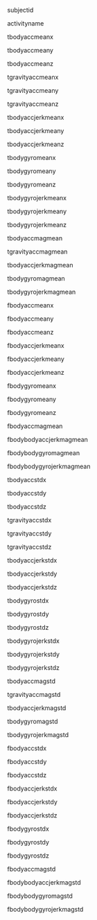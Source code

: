 subjectid

activityname

tbodyaccmeanx

tbodyaccmeany

tbodyaccmeanz

tgravityaccmeanx

tgravityaccmeany

tgravityaccmeanz

tbodyaccjerkmeanx

tbodyaccjerkmeany

tbodyaccjerkmeanz

tbodygyromeanx

tbodygyromeany

tbodygyromeanz

tbodygyrojerkmeanx

tbodygyrojerkmeany

tbodygyrojerkmeanz

tbodyaccmagmean

tgravityaccmagmean

tbodyaccjerkmagmean

tbodygyromagmean

tbodygyrojerkmagmean

fbodyaccmeanx

fbodyaccmeany

fbodyaccmeanz

fbodyaccjerkmeanx

fbodyaccjerkmeany

fbodyaccjerkmeanz

fbodygyromeanx

fbodygyromeany

fbodygyromeanz

fbodyaccmagmean

fbodybodyaccjerkmagmean

fbodybodygyromagmean

fbodybodygyrojerkmagmean

tbodyaccstdx

tbodyaccstdy

tbodyaccstdz

tgravityaccstdx

tgravityaccstdy

tgravityaccstdz

tbodyaccjerkstdx

tbodyaccjerkstdy

tbodyaccjerkstdz

tbodygyrostdx

tbodygyrostdy

tbodygyrostdz

tbodygyrojerkstdx

tbodygyrojerkstdy

tbodygyrojerkstdz

tbodyaccmagstd

tgravityaccmagstd

tbodyaccjerkmagstd

tbodygyromagstd

tbodygyrojerkmagstd

fbodyaccstdx

fbodyaccstdy

fbodyaccstdz

fbodyaccjerkstdx

fbodyaccjerkstdy

fbodyaccjerkstdz

fbodygyrostdx

fbodygyrostdy

fbodygyrostdz

fbodyaccmagstd

fbodybodyaccjerkmagstd

fbodybodygyromagstd

fbodybodygyrojerkmagstd
